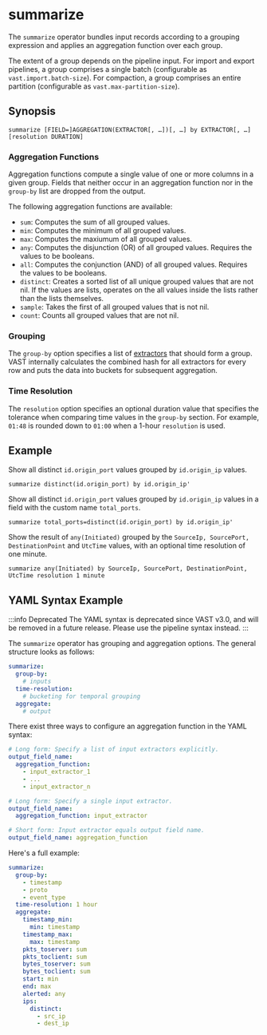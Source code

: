 # summarize

The `summarize` operator bundles input records according to a grouping
expression and applies an aggregation function over each group.

The extent of a group depends on the pipeline input. For import and export
pipelines, a group comprises a single batch (configurable as
`vast.import.batch-size`). For compaction, a group comprises an entire partition
(configurable as `vast.max-partition-size`).

## Synopsis

```
summarize [FIELD=]AGGREGATION(EXTRACTOR[, …])[, …] by EXTRACTOR[, …] [resolution DURATION]
```

### Aggregation Functions

Aggregation functions compute a single value of one or more columns in a given
group. Fields that neither occur in an aggregation function nor in the
`group-by` list are dropped from the output.

The following aggregation functions are available:
- `sum`: Computes the sum of all grouped values.
- `min`: Computes the minimum of all grouped values.
- `max`: Computes the maxiumum of all grouped values.
- `any`: Computes the disjunction (OR) of all grouped values. Requires the
  values to be booleans.
- `all`: Computes the conjunction (AND) of all grouped values. Requires the
  values to be booleans.
- `distinct`: Creates a sorted list of all unique grouped values that are not
  nil. If the values are lists, operates on the all values inside the lists
  rather than the lists themselves.
- `sample`: Takes the first of all grouped values that is not nil.
- `count`: Counts all grouped values that are not nil.

### Grouping

The `group-by` option specifies a list of
[extractors](/docs/understand/query-language/expressions#extractors) that
should form a group. VAST internally calculates the combined hash for all
extractors for every row and puts the data into buckets for subsequent
aggregation.

### Time Resolution

The `resolution` option specifies an optional duration value that specifies the
tolerance when comparing time values in the `group-by` section. For example,
`01:48` is rounded down to `01:00` when a 1-hour `resolution` is used.

## Example

Show all distinct `id.origin_port` values grouped by `id.origin_ip` values.

```
summarize distinct(id.origin_port) by id.origin_ip'
```

Show all distinct `id.origin_port` values grouped by `id.origin_ip` values in
a field with the custom name `total_ports`.

```
summarize total_ports=distinct(id.origin_port) by id.origin_ip'
```

Show the result of `any(Initiated)` grouped by the `SourceIp, SourcePort,
DestinationPoint` and `UtcTime` values, with an optional time resolution of one
minute.

```
summarize any(Initiated) by SourceIp, SourcePort, DestinationPoint, UtcTime resolution 1 minute
```

## YAML Syntax Example

:::info Deprecated
The YAML syntax is deprecated since VAST v3.0, and will be removed in a future
release. Please use the pipeline syntax instead.
:::

The `summarize` operator has grouping and aggregation options. The general
structure looks as follows:

```yaml
summarize:
  group-by:
    # inputs
  time-resolution:
    # bucketing for temporal grouping
  aggregate:
    # output 
```

There exist three ways to configure an aggregation function in the YAML syntax:

```yaml
# Long form: Specify a list of input extractors explicitly.
output_field_name:
  aggregation_function:
    - input_extractor_1
    - ...
    - input_extractor_n

# Long form: Specify a single input extractor.
output_field_name:
  aggregation_function: input_extractor

# Short form: Input extractor equals output field name.
output_field_name: aggregation_function
```

Here's a full example:

```yaml
summarize:
  group-by:
    - timestamp
    - proto
    - event_type
  time-resolution: 1 hour
  aggregate:
    timestamp_min:
      min: timestamp
    timestamp_max:
      max: timestamp
    pkts_toserver: sum
    pkts_toclient: sum
    bytes_toserver: sum
    bytes_toclient: sum
    start: min
    end: max
    alerted: any
    ips:
      distinct:
        - src_ip
        - dest_ip
```
